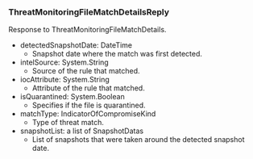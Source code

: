 ### ThreatMonitoringFileMatchDetailsReply
Response to ThreatMonitoringFileMatchDetails.

- detectedSnapshotDate: DateTime
  - Snapshot date where the match was first detected.
- intelSource: System.String
  - Source of the rule that matched.
- iocAttribute: System.String
  - Attribute of the rule that matched.
- isQuarantined: System.Boolean
  - Specifies if the file is quarantined.
- matchType: IndicatorOfCompromiseKind
  - Type of threat match.
- snapshotList: a list of SnapshotDatas
  - List of snapshots that were taken around the detected snapshot date.
